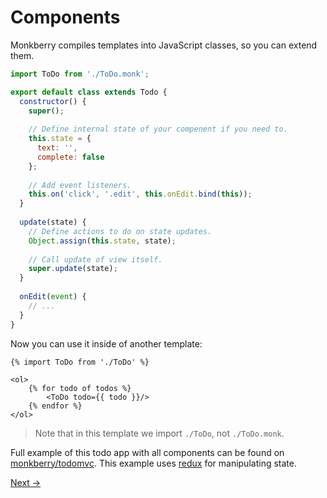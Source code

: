 # Components

Monkberry compiles templates into JavaScript classes, so you can extend them. 

```js
import ToDo from './ToDo.monk';

export default class extends Todo {
  constructor() {
    super();
    
    // Define internal state of your compenent if you need to.
    this.state = {
      text: '',
      complete: false
    };
    
    // Add event listeners.
    this.on('click', '.edit', this.onEdit.bind(this));
  }
  
  update(state) {
    // Define actions to do on state updates.
    Object.assign(this.state, state);
    
    // Call update of view itself.
    super.update(state);
  }
  
  onEdit(event) {
    // ...
  }
}
```

Now you can use it inside of another template:

```twig
{% import ToDo from './ToDo' %}

<ol> 
    {% for todo of todos %}
        <ToDo todo={{ todo }}/>
    {% endfor %}
</ol>
```

> Note that in this template we import `./ToDo`, not `./ToDo.monk`. 

Full example of this todo app with all components can be found on [monkberry/todomvc](https://github.com/monkberry/todomvc). 
This example uses [redux](http://redux.js.org/index.html) for manipulating state.

[Next →](directives.md)
